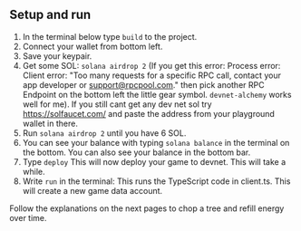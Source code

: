 ## Setup and run

1. In the terminal below type `build` to the project.
2. Connect your wallet from bottom left.
3. Save your keypair.
4. Get some SOL: `solana airdrop 2` (If you get this error:
   Process error: Client error: "Too many requests for a specific RPC call, contact your app developer or support@rpcpool.com."
   then pick another RPC Endpoint on the bottom left the little gear symbol. `devnet-alchemy` works well for me). If you still cant get any dev net sol try https://solfaucet.com/ and paste the address from your playground wallet in there.
5. Run `solana airdrop 2` until you have 6 SOL.
6. You can see your balance with typing `solana balance` in the terminal on the bottom. You can also see your balance in the bottom bar.
7. Type `deploy` This will now deploy your game to devnet. This will take a while.
8. Write `run` in the terminal: This runs the TypeScript code in client.ts.
   This will create a new game data account.

Follow the explanations on the next pages to chop a tree and refill energy over time.
